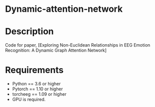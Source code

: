 # Dynamic-attention-network
# Description
Code for paper, [Exploring Non-Euclidean Relationships in EEG Emotion Recognition: A Dynamic Graph Attention Network]

# Requirements
- Python == 3.6 or higher
- Pytorch == 1.10 or higher
- torcheeg == 1.09 or higher
- GPU is required. 
